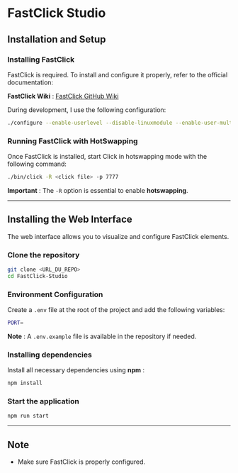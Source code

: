 # FastClick Studio

## Installation and Setup

### Installing **FastClick**

FastClick is required. To install and configure it properly, refer to the official documentation:

**FastClick Wiki** : [FastClick GitHub Wiki](https://github.com/tbarbette/fastclick)

During development, I use the following configuration:

```sh
./configure --enable-userlevel --disable-linuxmodule --enable-user-multithread --enable-stats=2
```

### Running FastClick with HotSwapping

Once FastClick is installed, start Click in hotswapping mode with the following command:

```sh
./bin/click -R <click file> -p 7777
```

**Important** : The `-R` option is essential to enable **hotswapping**.

---

## Installing the Web Interface

The web interface allows you to visualize and configure FastClick elements.

### Clone the repository

```sh
git clone <URL_DU_REPO>
cd FastClick-Studio
```

### Environment Configuration

Create a `.env` file at the root of the project and add the following variables:

```sh
PORT=
```

**Note** : A `.env.example` file is available in the repository if needed.

### Installing dependencies

Install all necessary dependencies using **npm** :

```sh
npm install
```

### Start the application

```sh
npm run start
```

---

##  Note

- Make sure FastClick is properly configured.
